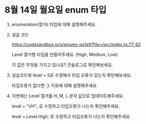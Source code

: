 # 8월 14일 월요일 enum 타입

1. enumeration(열거) 타입에 대해 설명해주세요.

2. 실습 코드

    https://codesandbox.io/s/enums-qs1e9?file=/src/index.ts:77-82

    Level 열거형 타입을 만들어주세요. (High, Medium, Low)

    각 값은 무엇을 가지고 있나요? 콘솔로그로 확인해보세요.

3. 실습코드에 level = 5로 수정해서 타입 오류가 있는지 확인해보세요.

    타입오류가 없다면 그 이유에 대해 설명해주세요.

4. 이번에는 Level 열거를 H, M, L 문자 값으로 업데이트해주세요.

    level = "VH"; 로 수정하고 타입오류가 나는지 확인해주세요.

    level = Level.High; 로 수정하고  타입오류가 나는지 확인해주세요.
